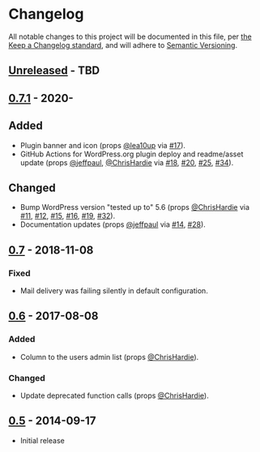 # Changelog

All notable changes to this project will be documented in this file, per [the Keep a Changelog standard](http://keepachangelog.com/), and will adhere to [Semantic Versioning](https://semver.org/spec/v2.0.0.html).

## [Unreleased] - TBD

## [0.7.1] - 2020-
## Added
- Plugin banner and icon (props [@lea10up](https://github.com/lea10up) via [#17](https://github.com/10up/simple-new-post-emails/pull/17)).
- GitHub Actions for WordPress.org plugin deploy and readme/asset update (props [@jeffpaul](https://github.com/jeffpaul), [@ChrisHardie](https://github.com/ChrisHardie) via [#18](https://github.com/10up/simple-new-post-emails/pull/18), [#20](https://github.com/10up/simple-new-post-emails/pull/20), [#25](https://github.com/10up/simple-new-post-emails/pull/25), [#34](https://github.com/10up/simple-new-post-emails/pull/34)).

## Changed
- Bump WordPress version "tested up to" 5.6 (props [@ChrisHardie](https://github.com/ChrisHardie) via [#11](https://github.com/10up/simple-new-post-emails/pull/11), [#12](https://github.com/10up/simple-new-post-emails/pull/12), [#15](https://github.com/10up/simple-new-post-emails/pull/15), [#16](https://github.com/10up/simple-new-post-emails/pull/16), [#19](https://github.com/10up/simple-new-post-emails/pull/19), [#32](https://github.com/10up/simple-new-post-emails/pull/32)).
- Documentation updates (props [@jeffpaul](https://github.com/jeffpaul) via [#14](https://github.com/10up/simple-new-post-emails/pull/14), [#28](https://github.com/10up/simple-new-post-emails/pull/28)).

## [0.7] - 2018-11-08
### Fixed
- Mail delivery was failing silently in default configuration.

## [0.6] - 2017-08-08
### Added
- Column to the users admin list (props [@ChrisHardie](https://github.com/ChrisHardie)).

### Changed
- Update deprecated function calls (props [@ChrisHardie](https://github.com/ChrisHardie)).

## [0.5] - 2014-09-17
- Initial release

[Unreleased]: https://github.com/10up/simple-new-post-emails/compare/trunk...develop
[0.7.1]: https://github.com/10up/simple-new-post-emails/compare/0.7...0.7.1
[0.7]: https://github.com/10up/simple-new-post-emails/compare/0.6...0.7
[0.6]: https://github.com/10up/simple-new-post-emails/compare/0.5...0.6
[0.5]: https://github.com/10up/simple-new-post-emails/releases/tag/0.5
